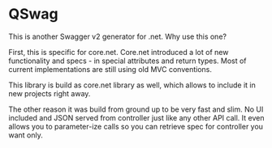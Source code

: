 # QSwag

This is another Swagger v2 generator for .net. Why use this one?

First, this is specific for core.net. Core.net introduced a lot of new functionality and specs - in special attributes and return types. Most of current implementations are still using old MVC conventions.

This library is build as core.net library as well, which allows to include it in new projects right away.

The other reason it was build from ground up to be very fast and slim. No UI included and JSON  served from controller just like any other API call. It even allows you to parameter-ize calls so you can retrieve spec for controller you want only.
